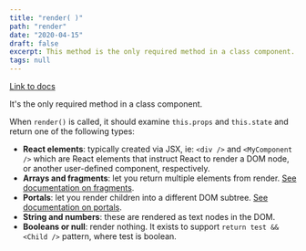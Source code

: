 ```yaml
---
title: "render( )"
path: "render"
date: "2020-04-15"
draft: false
excerpt: This method is the only required method in a class component.
tags: null
---
```


[Link to docs](https://reactjs.org/docs/react-component.html#render)

It's the only required method in a class component.

When `render()` is called, it should examine `this.props` and `this.state` and return one of the following types:

- **React elements**: typically created via JSX, ie: `<div />` and `<MyComponent />` which are React elements that instruct React to render a DOM node, or another user-defined component, respectively.
- **Arrays and fragments**: let you return multiple elements from render. [See documentation on fragments](https://reactjs.org/docs/fragments.html).
- **Portals**: let you render children into a different DOM subtree. [See documentation on portals](https://reactjs.org/docs/portals.html).
- **String and numbers**: these are rendered as text nodes in the DOM.
- **Booleans or null**: render nothing. It exists to support `return test && <Child />` pattern, where test is boolean.
